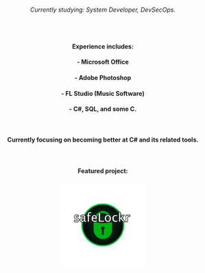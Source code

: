 <div align="center">

###### Currently studying: System Developer, DevSecOps.

<br>

#### Experience includes:
#### - Microsoft Office
#### - Adobe Photoshop
#### - FL Studio (Music Software)
#### - C#, SQL, and some C.

<br>

#### Currently focusing on becoming better at C# and its related tools.

<br>

#### Featured project:

<a href="https://github.com/SodenSys/safeLockr">
  <img src="https://github.com/SodenSys/safeLockr/blob/main/safeLockr1.png" width="200" alt="safeLockr">
</a>

</div>
